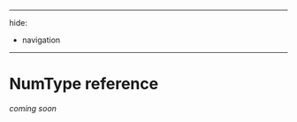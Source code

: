 ______________________________________________________________________

hide:

- navigation

______________________________________________________________________

# NumType reference

*coming soon*
